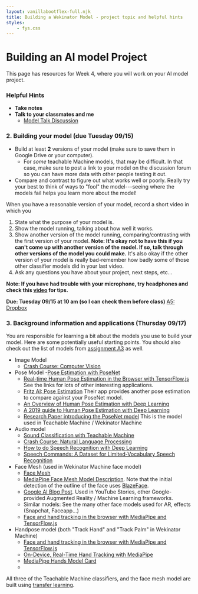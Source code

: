 ```yaml
---
layout: vanillabootflex-full.njk
title: Building a Wekinator Model - project topic and helpful hints
styles:
	- fys.css
---
```


# Building an AI model Project

This page has resources for Week 4, where you will work on your AI model project.

### Helpful Hints

- **Take notes**
- **Talk to your classmates and me**
	- [Model Talk Discussion](https://d2l.mountunion.edu/d2l/le/content/35016/viewContent/426682/View)

### 2. Building your model (due Tuesday 09/15)

- Build at least **2** versions of your model (make sure to save them in Google Drive or your computer).
	- For *some* teachable Machine models, that may be difficult. In that case, make sure to post a link to your model on the discussion forum so you can have more data with other people testing it out.
- Compare and contrast to figure out what works well or poorly. Really try your best to think of ways to "fool" the model---seeing where the models fail helps you learn more about the model!


When you have a reasonable version of your model, record a short video in which you 

1. State what the purpose of your model is.
2. Show the model running, talking about how well it works.
3. Show another version of the model running, comparing/contrasting with the first version of your model. **Note: It's okay not to have this if you can't come up with another version of the model. If so, talk through other versions of the model you could make.** It's also okay if the other version of your model is really bad-remember how badly some of those other classifier models did in your last video.
4. Ask any questions you have about your project, next steps, etc...


**Note: If you have had trouble with your microphone, try headphones and check this [video](https://www.youtube.com/watch?v=KoMqLEbUdMg) for tips.**


**Due: Tuesday 09/15 at 10 am (so I can check them before class)** [A5: Dropbox](https://d2l.mountunion.edu/d2l/le/content/35016/viewContent/426857/View)

### 3. Background information and applications (Thursday 09/17)

You are responsible for learning a bit about the models you use to build your model. Here are some potentially useful starting points. You should also check out the list of models from [assignment A3](/fys-A03) as well.

- Image Model
	- [Crash Course: Computer Vision](https://www.youtube.com/watch?v=-4E2-0sxVUM)
- Pose Model
	-[Pose Estimation with PoseNet](https://www.youtube.com/watch?v=OIo-DIOkNVg)
	- [Real-time Human Pose Estimation in the Browser with TensorFlow.js](https://medium.com/tensorflow/real-time-human-pose-estimation-in-the-browser-with-tensorflow-js-7dd0bc881cd5) See the links for lots of other interesting applications.
	- [Fritz AI: Pose Estimation](https://www.fritz.ai/pose-estimation/) Their app provides another pose estimation to compare against your PoseNet model.
	- [An Overview of Human Pose Estimation with Deep Learning](https://medium.com/beyondminds/an-overview-of-human-pose-estimation-with-deep-learning-d49eb656739b)
	- [A 2019 guide to Human Pose Estimation with Deep Learning](https://nanonets.com/blog/human-pose-estimation-2d-guide/)
	- [Research Paper introducing the PoseNet model](https://arxiv.org/abs/1803.08225) This is the model used in Teachable Machine / Wekinator Machine
- Audio model
	- [Sound Classification with Teachable Machine](https://youtu.be/TOrVsLklltM)
	- [Crash Course: Natural Language Processing](https://www.youtube.com/watch?v=fOvTtapxa9c)
	- [How to do Speech Recognition with Deep Learning](https://medium.com/@ageitgey/machine-learning-is-fun-part-6-how-to-do-speech-recognition-with-deep-learning-28293c162f7a)
	- [Speech Commands: A Dataset for Limited-Vocabulary Speech Recognition](https://arxiv.org/pdf/1804.03209.pdf)
- Face Mesh (used in Wekinator Machine face model)
	- [Face Mesh](https://sites.google.com/view/perception-cv4arvr/facemesh)
	- [MediaPipe Face Mesh Model Description](https://drive.google.com/file/d/1VFC_wIpw4O7xBOiTgUldl79d9LA-LsnA/view). Note that the initial detection of the outline of the face uses [BlazeFace](https://sites.google.com/view/perception-cv4arvr/blazeface).
	- [Google AI Blog Post](https://ai.googleblog.com/2019/03/real-time-ar-self-expression-with.html). Used in YouTube Stories, other Google-provided Augmented Reality / Machine Learning frameworks.
	- Similar models: See the many other face models used for AR, effects (Snapchat, Faceapp...)
	- [Face and hand tracking in the browser with MediaPipe and TensorFlow.js](https://blog.tensorflow.org/2020/03/face-and-hand-tracking-in-browser-with-mediapipe-and-tensorflowjs.html)
- Handpose model (both "Track Hand" and "Track Palm" in Wekinator Machine)
	- [Face and hand tracking in the browser with MediaPipe and TensorFlow.js](https://blog.tensorflow.org/2020/03/face-and-hand-tracking-in-browser-with-mediapipe-and-tensorflowjs.html)
	- [On-Device, Real-Time Hand Tracking with MediaPipe](https://ai.googleblog.com/2019/08/on-device-real-time-hand-tracking-with.html)
	- [MediaPipe Hands Model Card](https://drive.google.com/file/d/14pjkgLl3t3jiTiCFuvWGB-uAX_aVZOS5/view)
	- [](https://analyticsindiamag.com/google-open-sources-new-real-time-hand-gesture-tracking-ml-pipeline/)

All three of the Teachable Machine classifiers, and the face mesh model are built using [transfer learning](https://www.youtube.com/watch?v=kRpZ5OqUY6Y).

